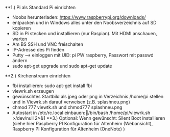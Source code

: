 **1.) Pi als Standard Pi einrichten

- Noobs herunterladen:  https://www.raspberrypi.org/downloads/
- entpacken und in Windows alles unter den Noobsverzeichnis auf SD kopieren
- SD in Pi stecken und installieren (nur Raspian). Mit HDMI anschauen, warten
- Am BS SSH und VNC freischalten
- IP-Adresse des Pi finden
- Putty –> einloggen mit UID: pi  PW raspberry, Passwort mit passwd ändern 
- sudo apt-get upgrade und sudo apt-get update

**2.) Kirchenstream einrichten

- fbi installieren:  sudo apt-get install fbi
- viewrk.sh erzeugen
- gewünschtes Startbild als jpeg oder png in Verzeichnis /home/pi stellen und in Viewrk.sh darauf verweisen (z.B. splashneu.png)
- chmod 777 viewtk.sh und chmod777 splashneu.png
- Autostart in /etc/rc.local einbauen:/bin/bash /home/pi/viewrk.sh >/dev/null 2>&1
**3.) Optional:
Wenn gewünscht: Silent Boot installieren (siehe hier  Raspberry PI Konfiguration für Altenheim (Webansicht),  Raspberry PI Konfiguration für Altenheim (OneNote) )
